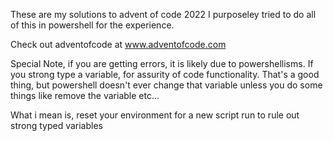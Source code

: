 These are my solutions to advent of code 2022
I purposeley tried to do all of this in powershell for the experience.


Check out adventofcode at www.adventofcode.com

Special Note, if you are getting errors, it is likely due to powershellisms. If you strong type a variable, for assurity of code functionality. That's a good thing, but powershell doesn't ever change that variable unless you do some things like remove the variable etc...

What i mean is, reset your environment for a new script run to rule out strong typed variables
